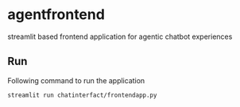 # agentfrontend
streamlit based frontend application for agentic chatbot experiences

## Run
Following command to run the application

```bash
streamlit run chatinterfact/frontendapp.py
```